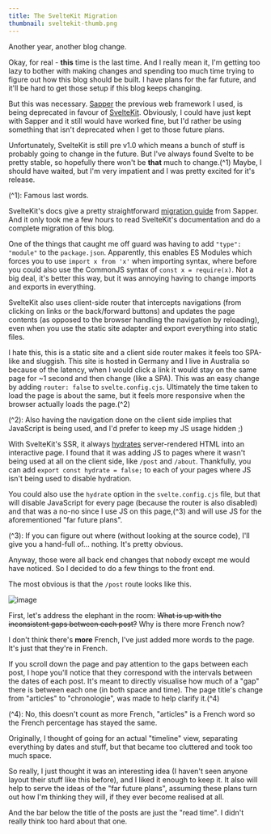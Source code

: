 ```yaml
---
title: The SvelteKit Migration
thumbnail: sveltekit-thumb.png
---
```


Another year, another blog change.

Okay, for real - **this** time is the last time. And I really mean it, I'm getting too lazy to bother with making changes and spending too much time trying to figure out how this blog should be built. I have plans for the far future, and it'll be hard to get those setup if this blog keeps changing.

But this was necessary. [Sapper](https://sapper.svelte.dev) the previous web framework I used, is being deprecated in favour of [SvelteKit](https://kit.svelte.dev). Obviously, I could have just kept with Sapper and it still would have worked fine, but I'd rather be using something that isn't deprecated when I get to those future plans.

Unfortunately, SvelteKit is still pre v1.0 which means a bunch of stuff is probably going to change in the future. But I've always found Svelte to be pretty stable, so hopefully there won't be **that** much to change.(^1) Maybe, I should have waited, but I'm very impatient and I was pretty excited for it's release.

(^1): Famous last words.

SvelteKit's docs give a pretty straightforward [migration guide](https://kit.svelte.dev/migrating) from Sapper. And it only took me a few hours to read SvelteKit's documentation and do a complete migration of this blog.

One of the things that caught me off guard was having to add `"type": "module"` to the `package.json`. Apparently, this enables ES Modules which forces you to use `import x from 'x'` when importing syntax, where before you could also use the CommonJS syntax of `const x = require(x)`. Not a big deal, it's better this way, but it was annoying having to change imports and exports in everything.

SvelteKit also uses client-side router that intercepts navigations (from clicking on links or the back/forward buttons) and updates the page contents (as opposed to the browser handling the navigation by reloading), even when you use the static site adapter and export everything into static files.

I hate this, this is a static site and a client side router makes it feels too SPA-like and sluggish. This site is hosted in Germany and I live in Australia so because of the latency, when I would click a link it would stay on the same page for ~1 second and then change (like a SPA). This was an easy change by adding `router: false` to `svelte.config.cjs`. Ultimately the time taken to load the page is about the same, but it feels more responsive when the browser actually loads the page.(^2)

(^2): Also having the navigation done on the client side implies that JavaScript is being used, and I'd prefer to keep my JS usage hidden ;)

With SvelteKit's SSR, it always [hydrates](https://en.wikipedia.org/wiki/Hydration_\(web_development\)) server-rendered HTML into an interactive page. I found that it was adding JS to pages where it wasn't being used at all on the client side, like `/post` and `/about`. Thankfully, you can add `export const hydrate = false;` to each of your pages where JS isn't being used to disable hydration.

You could also use the `hydrate` option in the `svelte.config.cjs` file, but that will disable JavaScript for every page (because the router is also disabled) and that was a no-no since I use JS on this page,(^3) and will use JS for the aforementioned "far future plans".

(^3): If you can figure out where (without looking at the source code), I'll give you a hand-full of... nothing. It's pretty obvious.

Anyway, those were all back end changes that nobody except me would have noticed. So I decided to do a few things to the front end.

The most obvious is that the `/post` route looks like this.

![image](https://cdn.halcyonnouveau.xyz/blog/img/sveltekit_post.png)

First, let's address the elephant in the room: ~~What is up with the inconsistent gaps between each post?~~ Why is there more French now?

I don't think there's **more** French, I've just added more words to the page. It's just that they're in French.

If you scroll down the page and pay attention to the gaps between each post, I hope you'll notice that they correspond with the intervals between the dates of each post. It's meant to directly visualise how much of a "gap" there is between each one (in both space and time). The page title's change from "articles" to "chronologie", was made to help clarify it.(^4)

(^4): No, this doesn't count as more French, "articles" is a French word so the French percentage has stayed the same.

Originally, I thought of going for an actual "timeline" view, separating everything by dates and stuff, but that became too cluttered and took too much space.

So really, I just thought it was an interesting idea (I haven't seen anyone layout their stuff like this before), and I liked it enough to keep it. It also will help to serve the ideas of the "far future plans", assuming these plans turn out how I'm thinking they will, if they ever become realised at all.

And the bar below the title of the posts are just the "read time". I didn't really think too hard about that one.
